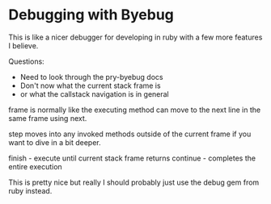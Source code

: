 # Debugging with Byebug
This is like a nicer debugger for developing in ruby with a few more features I believe.


Questions:
- Need to look through the pry-byebug docs
- Don't now what the current stack frame is
- or what the callstack navigation is in general

frame is normally like the executing method can move to the next line in the same frame using next.

step moves into any invoked methods outside of the current frame if you want to dive in a bit deeper.

finish - execute until current stack frame returns
continue - completes the entire execution

This is pretty nice but really I should probably just use the debug gem from ruby instead.
